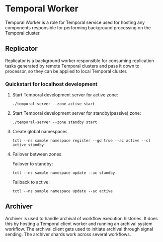 # Temporal Worker

Temporal Worker is a role for Temporal service used for hosting any
components responsible for performing background processing on the Temporal
cluster.

## Replicator

Replicator is a background worker responsible for consuming replication tasks
generated by remote Temporal clusters and pass it down to processor, so they
can be applied to local Temporal cluster.

### Quickstart for localhost development

1. Start Temporal development server for active zone:
    ```
    ./temporal-server --zone active start
    ```

1. Start Temporal development server for standby(passive) zone:
    ```
    ./temporal-server --zone standby start
    ```

1. Create global namespaces
    ```
    tctl --ns sample namespace register --gd true --ac active --cl active standby
    ```

1. Failover between zones:

    Failover to standby:
    ```
    tctl --ns sample namespace update --ac standby
    ```
    Failback to active:
    ```
    tctl --ns sample namespace update --ac active
    ```

## Archiver

Archiver is used to handle archival of workflow execution histories. It does this by hosting a Temporal client worker
and running an archival system workflow. The archival client gets used to initiate archival through signal sending. The archiver
shards work across several workflows. 
